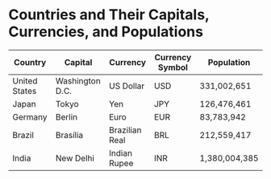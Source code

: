 # Countries and Their Capitals, Currencies, and Populations

| **Country**       | **Capital**       | **Currency**       | **Currency Symbol** | **Population** |
|-------------------|-------------------|--------------------|---------------------|----------------|
| United States     | Washington D.C.   | US Dollar          | USD                 | 331,002,651    |
| Japan             | Tokyo             | Yen                | JPY                 | 126,476,461    |
| Germany           | Berlin            | Euro               | EUR                 | 83,783,942     |
| Brazil            | Brasília          | Brazilian Real     | BRL                 | 212,559,417    |
| India             | New Delhi         | Indian Rupee       | INR                 | 1,380,004,385  |
